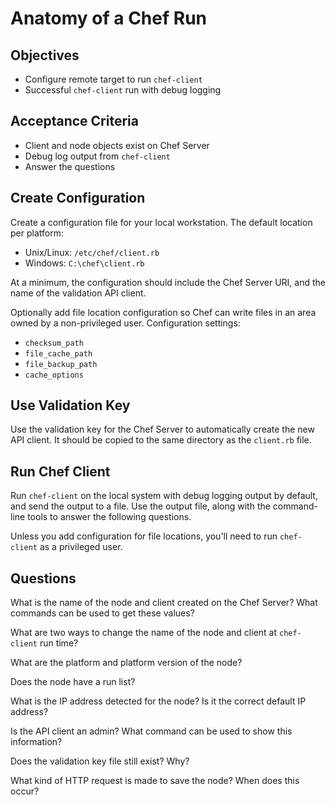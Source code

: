Anatomy of a Chef Run
======================

## Objectives

* Configure remote target to run `chef-client`
* Successful `chef-client` run with debug logging

## Acceptance Criteria

* Client and node objects exist on Chef Server
* Debug log output from `chef-client`
* Answer the questions

## Create Configuration

Create a configuration file for your local workstation. The default location per platform:

* Unix/Linux: `/etc/chef/client.rb`
* Windows: `C:\chef\client.rb`

At a minimum, the configuration should include the Chef Server URI, and the name of the validation API client.

Optionally add file location configuration so Chef can write files in an area owned by a non-privileged user. Configuration settings:

* `checksum_path`
* `file_cache_path`
* `file_backup_path`
* `cache_options`

## Use Validation Key

Use the validation key for the Chef Server to automatically create the new API client. It should be copied to the same directory as the `client.rb` file.

## Run Chef Client

Run `chef-client` on the local system with debug logging output by default, and send the output to a file. Use the output file, along with the command-line tools to answer the following questions.

Unless you add configuration for file locations, you'll need to run `chef-client` as a privileged user.

## Questions

What is the name of the node and client created on the Chef Server? What commands can be used to get these values?

What are two ways to change the name of the node and client at `chef-client` run time?

What are the platform and platform version of the node?

Does the node have a run list?

What is the IP address detected for the node? Is it the correct default IP address?

Is the API client an admin? What command can be used to show this information?

Does the validation key file still exist? Why?

What kind of HTTP request is made to save the node? When does this occur?
